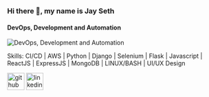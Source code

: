 ### Hi there 👋, my name is Jay Seth
#### DevOps, Development and Automation
![DevOps, Development and Automation](https://lh3.googleusercontent.com/proxy/ZTwzwhH9dKieL1lWJSUq9n3EhZ6yntrcIyFVpUehb8IAjDOdnNYmqekm6Puj31RqRPcF4kSwNzOjNpWNW9kzhwmxTCmdJQA)


Skills: CI/CD | AWS | Python | Django | Selenium | Flask | Javascript | ReactJS | ExpressJS |  MongoDB | LINUX/BASH | UI/UX Design



[<img src='https://cdn.jsdelivr.net/npm/simple-icons@3.0.1/icons/github.svg' alt='github' height='40'>](https://github.com/jayseth)  [<img src='https://cdn.jsdelivr.net/npm/simple-icons@3.0.1/icons/linkedin.svg' alt='linkedin' height='40'>](https://www.linkedin.com/in/linkedin.com/in/jay-seth-6436761b1/)  
